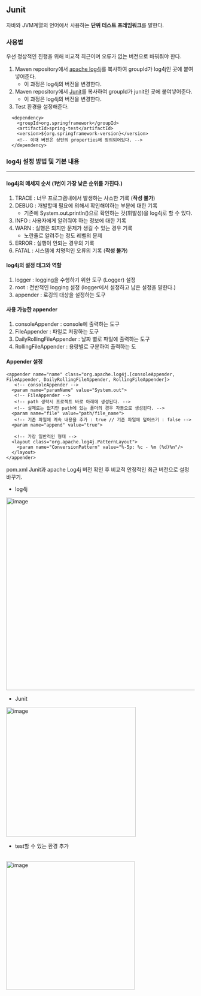 ## Junit
자바와 JVM계열의 언어에서 사용하는 **단위 테스트 프레임워크**를 말한다.

### 사용법
우선 정상적인 진행을 위해 비교적 최근이며 오류가 없는 버전으로 바꿔줘야 한다.<br>
1. Maven repository에서 [apache log4j](https://mvnrepository.com/artifact/org.apache.logging.log4j/log4j-core)를 복사하여 groupId가 log4j인 곳에 붙여넣어준다.<br>
   - 이 과정은 log4j의 버전을 변경한다.<br>
2. Maven repository에서 [Junit](https://mvnrepository.com/artifact/junit/junit)를 복사하여 groupId가 junit인 곳에 붙여넣어준다.<br>
   - 이 과정은 log4j의 버전을 변경한다.<br>
3. Test 환경을 설정해준다.<br>
```
  <dependency>
    <groupId>org.springframework</groupId>
    <artifactId>spring-test</artifactId>
    <version>${org.springframework-version}</version>
    <!-- 이때 버전은 상단의 properties에 정의되어있다. -->
  </dependency>
```

### log4j 설정 방법 및 기본 내용
---

#### log4j의 메세지 순서 (1번이 가장 낮은 순위를 가진다.)
 1. TRACE : 너무 프로그램내에서 발생하는 사소한 기록 (**작성 불가**)
 2. DEBUG : 개발할때 필요에 의해서 확인해야하는 부분에 대한 기록
    - 기존에 System.out.println()으로 확인하는 것(휘발성)을 log4j로 할 수 있다.
 3. INFO : 사용자에게 알려줘야 하는 정보에 대한 기록
 4. WARN : 실행은 되지만 문제가 생길 수 있는 경우 기록
    - 노란줄로 알려주는 정도 레벨의 문제
 5. ERROR : 실행이 안되는 경우의 기록
 6. FATAL : 시스템에 치명적인 오류의 기록 (**작성 불가**)

#### log4j의 설정 태그와 역할
1. logger : logging을 수행하기 위한 도구 (Logger) 설정
2. root : 전반적인 logging 설정 (logger에서 설정하고 남은 설정을 말한다.)
3. appender : 로깅의 대상을 설정하는 도구

#### 사용 가능한 appender
1. consoleAppender : console에 출력하는 도구
2. FileAppender : 파일로 저장하는 도구
3. DailyRollingFileAppender : 날짜 별로 파일에 출력하는 도구
4. RollingFileAppender : 용량별로 구분하여 출력하는 도

#### Appender 설정
```
<appender name="name" class="org.apache.log4j.[consoleAppender, FileAppender, DailyRollingFileAppender, RollingFileAppender]>
   <!-- consoleAppender -->
  <param name="paramName" value="System.out">
   <!-- FileAppender -->
   <!-- path 생략시 프로젝트 바로 아래에 생성된다. -->
   <!-- 실제로는 없지만 path에 있는 폴더의 경우 자동으로 생성된다. -->
  <param name="file" value="path/file_name">
   <!-- 기존 파일에 계속 내용을 추가 : true // 기존 파일에 덮어쓰기 : false -->
  <param name="append" value="true">
  
   <!-- 가장 일반적인 형태 -->
  <layout class="org.apache.log4j.PatternLayout">
    <param name="ConversionPattern" value="%-5p: %c - %m (%d)%n"/>
  </layout>
</appender>
```


pom.xml
Junit과 apache Log4j 버전 확인 후 비교적 안정적인 최근 버전으로 설정 바꾸기.

- log4j
<img width="514" alt="image" src="https://github.com/Dukbong/JangHyeonSung/assets/37864182/e7407819-a9dc-4494-b16e-0ed22597abe2">

<br>

- Junit<br>
<img width="346" alt="image" src="https://github.com/Dukbong/JangHyeonSung/assets/37864182/393b6072-53f9-4114-8ffe-f52c33172625">
<br>

- test할 수 있는 환경 추가
<br>
<img width="343" alt="image" src="https://github.com/Dukbong/JangHyeonSung/assets/37864182/ed4d6c2c-23f3-4c1e-a4ac-5a9d931efa59">



<br><br>

